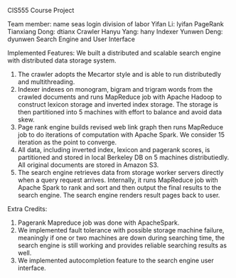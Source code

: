 CIS555 Course Project

Team member:
name 			   seas login 			division of labor 
Yifan Li:		   lyifan				PageRank
Tianxiang Dong:    dtianx	 			Crawler
Hanyu Yang:        hany					Indexer
Yunwen Deng: 	   dyunwen  			Search Engine and User Interface   

Implemented Features:
We built a distributed and scalable search engine with distributed data storage system. 
1. The crawler adopts the Mecartor style and is able to run distributedly and multithreading.
2. Indexer indexes on monogram, bigram and trigram words from the crawled documents and runs MapReduce job with Apache Hadoop to construct lexicon storage and inverted index storage. The storage is then partitioned into 5 machines with effort to balance and avoid data skew. 
3. Page rank engine builds revised web link graph then runs MapReduce job to do iterations of computation with Apache Spark. We consider 15 iteration as the point to converge.
4. All data, including inverted index, lexicon and pagerank scores, is partitioned and stored in local Berkeley DB on 5 machines distributiedly. All original documents are stored in Amazon S3.
5. The search engine retrieves data from storage worker servers directly when a query request arrives. Internally, it runs MapReduce job with Apache Spark to rank and sort and then output the final results to the search engine. The search engine renders result pages back to user.

Extra Credits:
1. Pagerank Mapreduce job was done with ApacheSpark.
2. We implemented fault tolerance with possible storage machine failure, meaningly if one or two machines are down during searching time, the search engine is still working and provides reliable searching results as well.
3. We implemented autocompletion feature to the search engine user interface.	
